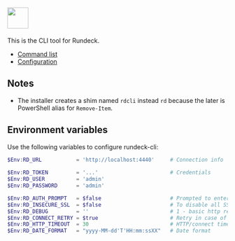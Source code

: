 # <img src="" width="48" height="48"/> [](https://chocolatey.org/packages/rundeck-cli)

This is the CLI tool for Rundeck.

- [Command list](https://rundeck.github.io/rundeck-cli/commands)
- [Configuration](https://rundeck.github.io/rundeck-cli/configuration)

## Notes

- The installer creates a shim named `rdcli` instead `rd` because the later is PowerShell alias for `Remove-Item`.

## Environment variables

Use the following variables to configure rundeck-cli:
 
```powershell
$Env:RD_URL           = 'http://localhost:4440'     # Connection info
    
$Env:RD_TOKEN         = '...'                       # Credentials
$Env:RD_USER          = 'admin' 
$Env:RD_PASSWORD      = 'admin'                     

$Env:RD_AUTH_PROMPT   = $false                      # Prompted to enter a username/password or token if not defined
$Env:RD_INSECURE_SSL  = $false                      # To disable all SSL certificate checks, and hostname verifications
$Env:RD_DEBUG         = ''                          # 1 - basic http request debug; 2 -http headers; 3 - http body
$Env:RD_CONNECT_RETRY = $true                       # Retry in case of recoverable connection issue (e.g. failure to connect)
$Env:RD_HTTP_TIMEOUT  = 30                          # HTTP/connect timeout
$Env:RD_DATE_FORMAT   = "yyyy-MM-dd'T'HH:mm:ssXX"   # Date format
```